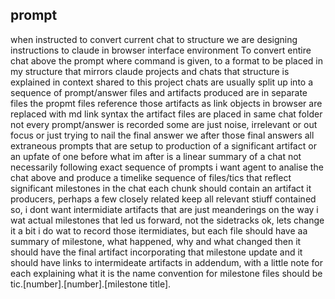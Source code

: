 ## prompt
when instructed to convert current chat to structure
we are designing instructions to claude in browser interface environment
To convert entire chat above the prompt where command is given, 
to a format to be placed in my structure that mirrors claude projects and chats
that structure is explained in context shared to this project
chats are usually split up into a sequence of prompt/answer files
and artifacts produced are in separate files
the propmt files reference those artifacts as link objects in browser are replaced with md link syntax
the artifact files are placed in same chat folder
not every prompt/answer is recorded
some are just noise, irrelevant or out focus or just trying to nail the final answer
we after those final answers
all extraneous prompts that are setup to production of a significant artifact or an upfate of one before
what im after is a linear summary of a chat
not necessarily following exact sequence of prompts
i want agent to analise the chat above and produce a timelike sequence of files/tics that reflect significant milestones in the chat
each chunk should contain an artifact it producers, perhaps a few closely related
keep all relevant stiuff contained
so, i dont want intermidiate artifacts that are just meanderings on the way 
i wat actual milestones that led us forward, not the sidetracks
ok, lets change it a bit
i do wat to record those itermidiates, but each file should have aa summary of milestone, what happened, why and what changed
then it should have the final artifact incorporating that milestone update
and it should have links to intermideate artifacts in addendum, with a little note for each explaining what it is
the name convention for milestone files should be 
tic.[number].[number].[milestone title].